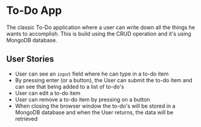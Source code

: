 # To-Do App

The classic To-Do application where a user can write down all the things he wants to accomplish.
This is build using the CRUD operation and it's using MongoDB database.

## User Stories

-   User can see an `input` field where he can type in a to-do item
-   By pressing enter (or a button), the User can submit the to-do item and can see that being added to a list of to-do's
-   User can edit a to-do item
-   User can remove a to-do item by pressing on a button
-   When closing the browser window the to-do's will be stored in a MongoDB database and when the User returns, the data will be retrieved
